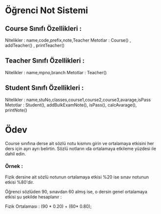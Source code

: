 # Öğrenci Not Sistemi

## Course Sınıfı Özellikleri :

Nitelikler : name,code,prefix,note,Teacher Metotlar : Course() , addTeacher() , printTeacher()

## Teacher Sınıfı Özellikleri  :

Nitelikler : name,mpno,branch Metotlar : Teacher()

## Student Sınıfı Özellikleri :

Nitelikler : name,stuNo,classes,course1,course2,course3,avarage,isPass Metotlar : Student(), addBulkExamNote(), isPass(), calcAvarage(), printNote()

# Ödev

Course sınıfına derse ait sözlü notu kısmını girin ve ortalamaya etkisini her ders için ayrı ayrı belirtin. Sözlü notların ıda ortalamaya etkileme yüzdesi ile dahil edin.

### Örnek : 

Fizik dersine ait sözlü notunun ortalamaya etkisi %20 ise sınav notunun etkisi %80'dir.

Öğrenci sözlüden 90, sınavdan 60 almış ise, o dersin genel ortalamaya etkisi şu şekilde hesaplanır :

Fizik Ortalaması : (90 * 0.20) + (60* 0.80);